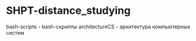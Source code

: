 # SHPT-distance_studying

bash-scripts - bash-скрипты
architectureCS - архитектура компьютерных систем
